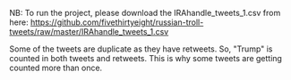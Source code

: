 NB: To run the project, please download the IRAhandle_tweets_1.csv from here:
https://github.com/fivethirtyeight/russian-troll-tweets/raw/master/IRAhandle_tweets_1.csv


Some of the tweets are duplicate as they have retweets. So, "Trump" is counted
in both tweets and retweets. This is why some tweets are getting counted more than once.